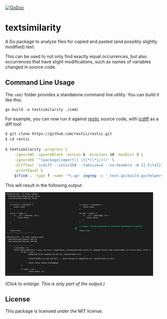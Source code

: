 [![GoDoc](https://pkg.go.dev/badge/github.com/blizzy78/textsimilarity)](https://pkg.go.dev/github.com/blizzy78/textsimilarity)


textsimilarity
==============

A Go package to analyze files for copied and pasted (and possibly slightly modified) text.

This can be used to not only find exactly equal occurrences, but also occurrences that have slight modifications,
such as names of variables changed in source code.


Command Line Usage
------------------

The `cmd/` folder provides a standalone command line utility. You can build it like this:

```
go build -o textsimilarity ./cmd/
```

For example, you can now run it against [restic] source code, with [icdiff] as a diff tool:

~~~bash
$ git clone https://github.com/restic/restic.git
$ cd restic

$ textsimilarity -progress \
	-ignoreWS -ignoreBlank -minLen 6 -minLines 10 -maxDist 3 \
	-ignoreRE '^(package|import|[ \t]*(\*|//))' \
	-diffTool 'icdiff --cols=150 --tabsize=4 --no-headers -W {{.File1}} {{.File2}}' \
	-printEqual \
	$(find . -type f -name '*\.go' |egrep -v '_test.go|build.go|helpers/')
~~~

This will result in the following output:

[![Sample Output](similarities-thumb.png)](similarities.png)

_(Click to enlarge. This is only part of the output.)_


License
-------

This package is licensed under the MIT license.



[restic]: https://github.com/restic/restic
[icdiff]: https://github.com/jeffkaufman/icdiff
